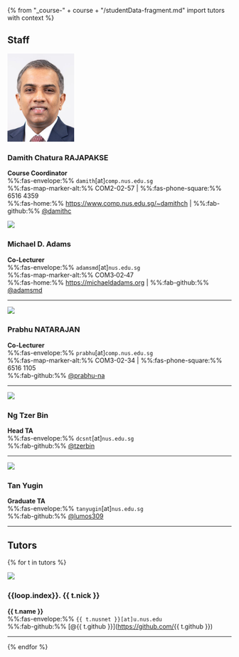 {% from "_course-" + course + "/studentData-fragment.md" import tutors with context %}

## Staff

<div id="Damith" class="container">
  <div class="row bt-2">
    <div class="col-3">

<img src="images/damith.png" width="150" class="mt-1 rounded"/>
    </div>
    <div class="col">

### **Damith** Chatura RAJAPAKSE

**Course Coordinator**<br>
%%:fas-envelope:%% `damith`[at]`comp.nus.edu.sg`<br>
%%:fas-map-marker-alt:%% COM2-02-57 | %%:fas-phone-square:%% 6516 4359<br>
%%:fas-home:%% https://www.comp.nus.edu.sg/~damithch | %%:fab-github:%% [@damithc](https://github.com/damithc)
    </div>
  </div>
</div>


<div id="Michael" class="container">
  <div class="row bt-2">
    <div class="col-3">

<img src="{{ url_course_gihub_io }}/tutor-photos/adamsmd.png" width="150" onerror="this.src='images/placeholder-large.png';" class="mt-1 rounded">
    </div>
    <div class="col">

### **Michael** D. Adams

**Co-Lecturer**<br>
%%:fas-envelope:%% `adamsmd`[at]`nus.edu.sg`<br>
%%:fas-map-marker-alt:%% COM3‐02‐47<br>
%%:fas-home:%% https://michaeldadams.org | %%:fab-github:%% [@adamsmd](https://github.com/adamsmd)

</div>
</div>
</div>

-----------------------------

<div id="Prabhu" class="container">
  <div class="row bt-2">
    <div class="col-3">

<img src="{{ url_course_gihub_io }}/tutor-photos/prabhu-na.png" width="150" onerror="this.src='images/placeholder-large.png';" class="mt-1 rounded">
    </div>
    <div class="col">

### **Prabhu** NATARAJAN

**Co-Lecturer**<br>
%%:fas-envelope:%% `prabhu`[at]`comp.nus.edu.sg`<br>
%%:fas-map-marker-alt:%% COM3-02-34 | %%:fas-phone-square:%% 6516 1105<br>
%%:fab-github:%% [@prabhu-na](https://github.com/prabhu-na)

</div>
</div>
</div>

<!--
-----------------------------

<div id="Ganesh" class="container">
  <div class="row bt-2">
    <div class="col-3">


<img src="{{ url_course_gihub_io }}/tutor-photos/ganeshniyer.png" width="150" onerror="this.src='images/placeholder-large.png';" class="mt-1 rounded">
    </div>
    <div class="col">

### **Ganesh** Neelakanta Iyer

**Lecturer**<br>
%%:fas-envelope:%% `gni`[at]`nus.edu.sg`<br>
%%:fas-map-marker-alt:%% COM2-03-55 | %%:fas-phone-square:%% 6601 7601<br>
%%:fab-github:%% [@ganeshniyer](https://github.com/ganeshniyer)

</div>
</div>
</div>

-----------------------------

<div id="Eric" class="container">
<div class="row bt-2">
<div class="col-3">


<img src="{{ url_course_gihub_io }}/tutor-photos/eric-vader.png" width="150" onerror="this.src='images/placeholder-large.png';" class="mt-1 rounded">
</div>
<div class="col">

### Han Liang Wee **Eric**

**Lecturer**<br>
%%:fas-envelope:%% `eric_han`[at]`nus.edu.sg`<br>
%%:fas-map-marker-alt:%% COM2-03-26 | %%:fas-phone-square:%% 6601 7639<br>
%%:fab-github:%% [@eric-vader](https://github.com/eric-vader)

</div>
</div>
</div>


-->
-----------------------------

<div id="Tzer-Bin" class="container">
  <div class="row bt-2">
    <div class="col-3">

<img src="{{ url_course_gihub_io }}/tutor-photos/tzerbin.png" width="150" onerror="this.src='images/placeholder-large.png';" class="mt-1 rounded">
    </div>
    <div class="col">

### Ng **Tzer Bin**

**Head TA**<br>
%%:fas-envelope:%% `dcsnt`[at]`nus.edu.sg`<br>
%%:fab-github:%% [@tzerbin](https://github.com/tzerbin)
    </div>
  </div>
</div>

-----------------------------

<div id="Yugin" class="container">
  <div class="row bt-2">
    <div class="col-3">

<img src="{{ url_course_gihub_io }}/tutor-photos/lumos309.png" width="150" onerror="this.src='images/placeholder-large.png';" class="mt-1 rounded">
    </div>
    <div class="col">

### Tan **Yugin**

**Graduate TA**<br>
%%:fas-envelope:%% `tanyugin`[at]`nus.edu.sg`<br>
%%:fab-github:%% [@lumos309](https://github.com/lumos309)
    </div>
  </div>
</div>

------------------------

## Tutors
{% for t in tutors %}
<div id="{{ t.nick | replace(" ", "-") }}" class="container">
  <div class="row bt-2">
    <div class="col-3">

<img src="{{ url_course_gihub_io }}/tutor-photos/{{ t.github | lower }}.png" width="150" onerror="this.src='images/placeholder-large.png';" class="mt-1 rounded">
    </div>
    <div class="col">

### {{loop.index}}. {{ t.nick }}

**{{ t.name }}**<br>
%%:fas-envelope:%% `{{ t.nusnet }}[at]u.nus.edu`<br>
%%:fab-github:%% [@{{ t.github }}](https://github.com/{{ t.github }})
    </div>
  </div>
</div>

-----------------------------------------
{% endfor %}
